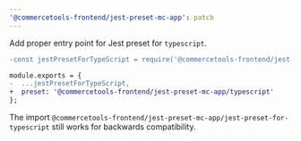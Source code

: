 ```yaml
---
'@commercetools-frontend/jest-preset-mc-app': patch
---
```


Add proper entry point for Jest preset for `typescript`.

```diff
-const jestPresetForTypeScript = require('@commercetools-frontend/jest-preset-mc-app/jest-preset-for-typescript');

module.exports = {
-  ...jestPresetForTypeScript,
+  preset: '@commercetools-frontend/jest-preset-mc-app/typescript'
};
```

The import `@commercetools-frontend/jest-preset-mc-app/jest-preset-for-typescript` still works for backwards compatibility.
